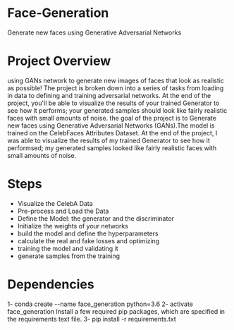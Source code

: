 # Face-Generation
Generate new faces using Generative Adversarial Networks

# Project Overview
using GANs network to generate new images of faces that look as realistic as possible! The project is broken down into a series of tasks from loading in data to defining and training adversarial networks. At the end of the project, you'll be able to visualize the results of your trained Generator to see how it performs; your generated samples should look like fairly realistic faces with small amounts of noise. the goal of the project is to Generate new faces using Generative Adversarial Networks (GANs).The model is trained on the CelebFaces Attributes Dataset.
At the end of the project, I was able to visualize the results of my trained Generator to see how it performsed; my generated samples looked like fairly realistic faces with small amounts of noise.

# Steps
* Visualize the CelebA Data
* Pre-process and Load the Data
* Define the Model: the generator and the discriminator
* Initialize the weights of your networks
* build the model and define the hyperparameters
* calculate the real and fake losses and optimizing
* training the model and validating it
* generate samples from the training

# Dependencies
1- conda create --name face_generation python=3.6
2- activate face_generation Install a few required pip packages, which are specified in the requirements text file.
3- pip install -r requirements.txt
